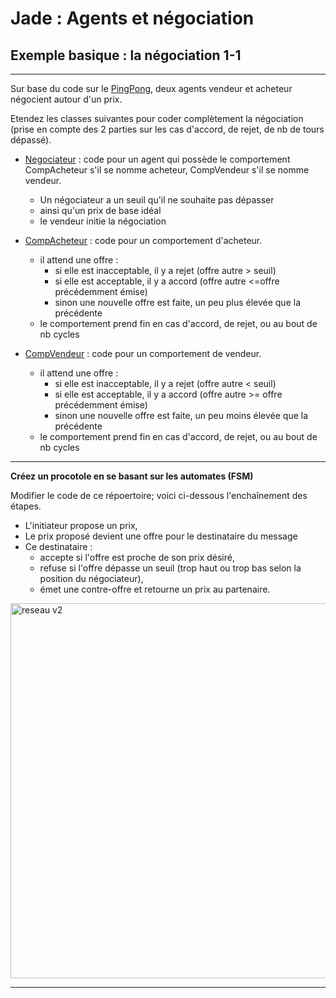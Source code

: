 # Jade : Agents et négociation

## Exemple basique : la négociation 1-1 

---

Sur base du code sur le [PingPong](https://github.com/EmmanuelADAM/jade/blob/master/pingPong/), deux agents 
vendeur et acheteur négocient autour d'un prix.

Etendez les classes suivantes pour coder complètement la négociation (prise en compte des 2 parties sur les cas 
d'accord, de rejet, de nb de tours dépassé).


- [Negociateur](https://github.com/EmmanuelADAM/jade/blob/master/protocoles/negociation/Negociateur.java) : code 
  pour un agent qui possède le comportement CompAcheteur s'il se nomme acheteur, CompVendeur s'il se nomme vendeur.
  - Un négociateur a un seuil qu'il ne souhaite pas dépasser
  - ainsi qu'un prix de base idéal
  - le vendeur initie la négociation

- [CompAcheteur](https://github.com/EmmanuelADAM/jade/blob/master/protocoles/negociation/CompAcheteur.java) : code
  pour un comportement d'acheteur. 
  - il attend une offre :
    - si elle est inacceptable, il y a rejet (offre autre > seuil)
    - si elle est acceptable, il y a accord (offre autre <=offre précédemment émise)
    - sinon une nouvelle offre est faite, un peu plus élevée que la précédente
  - le comportement prend fin en cas d'accord, de rejet, ou au bout de nb cycles

- [CompVendeur](https://github.com/EmmanuelADAM/jade/blob/master/protocoles/negociation/CompVendeur.java) : code
  pour un comportement de vendeur.
    - il attend une offre :
        - si elle est inacceptable, il y a rejet (offre autre < seuil)
        - si elle est acceptable, il y a accord (offre autre >= offre précédemment émise)
        - sinon une nouvelle offre est faite, un peu moins élevée que la précédente
    - le comportement prend fin en cas d'accord, de rejet, ou au bout de nb cycles

---
**Créez un procotole en se basant sur les automates (FSM)**

Modifier le code de ce répoertoire; voici ci-dessous l'enchaînement des étapes.
- L'initiateur propose un prix,
- Le prix proposé devient une offre pour le destinataire du message
- Ce destinataire : 
  - accepte si l'offre est proche de son prix désiré,
  - refuse si l'offre dépasse un seuil (trop haut ou trop bas selon la position du négociateur),
  - émet une contre-offre et retourne un prix au partenaire.

<!-- 
```
@startuml negociation
State Initiateur{
[*] -> I:proposer
state IattenteOffre <<fork>>
I:proposer -- > IattenteOffre
state choixInitiateur <<choice>>
IattenteOffre -- > I:Etudier
I:Etudier -- > choixInitiateur : offre
choixInitiateur -- > I:rejet : [offre<seuil]
choixInitiateur -- > I:accord : [offre ±= prix désiré]
choixInitiateur -- > I:marchander : [seuil<offre<prix désiré]
state ITraiterAccord
state ITraiterRejet
}

State Répondeur{
I:proposer -> R:Etudier : prix
state choixRepondeur <<choice>>
R:Etudier -- > choixRepondeur : offre
choixRepondeur -- > R:rejet : [offre>seuil]
choixRepondeur -- > R:accord : [offre ±= prix désiré]
choixRepondeur -- > R:marchander : [prix désiré<offre<seuil]
R:marchander -- > IattenteOffre : prix
state RTraiterAccord
state RTraiterRejet
}
ITraiterAccord<-R:accord
ITraiterRejet<-R:rejet
I:accord-- >RTraiterAccord
I:rejet-- >RTraiterRejet
@enduml```
-->

<img src="negociation.png" alt="reseau v2" height="600"/>

---